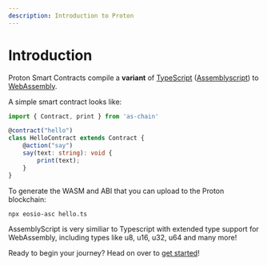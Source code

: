 ```yaml
---
description: Introduction to Proton
---
```


# Introduction

Proton Smart Contracts compile a **variant** of [TypeScript](https://www.typescriptlang.org) \([Assemblyscript](https://www.assemblyscript.org/)\) to [WebAssembly](https://webassembly.org). 

A simple smart contract looks like:

```ts
import { Contract, print } from 'as-chain'

@contract("hello")
class HelloContract extends Contract {
    @action("say")
    say(text: string): void {
        print(text);
    }
}
```

To generate the WASM and ABI that you can upload to the Proton blockchain:
```sh
npx eosio-asc hello.ts
```

AssemblyScript is very similiar to Typescript with extended type support for WebAssembly, including types like u8, u16, u32, u64 and many more!

Ready to begin your journey? Head on over to [get started](./getting-started.md)!
